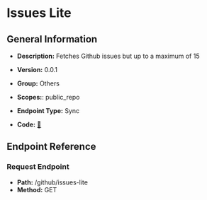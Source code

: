 # Issues Lite

## General Information

- **Description:** Fetches Github issues but up to a maximum of 15

- **Version:** 0.0.1
- **Group:** Others
- **Scopes:**: public_repo
- **Endpoint Type:** Sync
- **Code:** [🔗](https://github.com/NangoHQ/integration-templates/tree/main/integrations/github/syncs/issues-lite.ts)

## Endpoint Reference

### Request Endpoint

- **Path:** /github/issues-lite
- **Method:** GET

